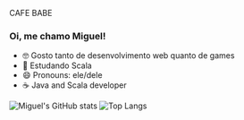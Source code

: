 CAFE BABE
### Oi, me chamo Miguel!

- 🤓 Gosto tanto de desenvolvimento web quanto de games
- 🌱 Estudando Scala
- 😄 Pronouns: ele/dele
- ☕ Java and Scala developer

![Miguel's GitHub stats](https://github-readme-stats.vercel.app/api?username=Miguel-Peixoto-Portela-Bispo&show=reviews,discussions_started,discussions_answered,prs_merged,prs_merged_percentage&theme=radical&locale=pt-br)
![Top Langs](https://github-readme-stats.vercel.app/api/top-langs/?username=Miguel-Peixoto-Portela-Bispo)
<!-- 
IT'S A SECRET TO EVERYBODY
        🔥  🐗  🔥
            💎   

           <a>   
-->
